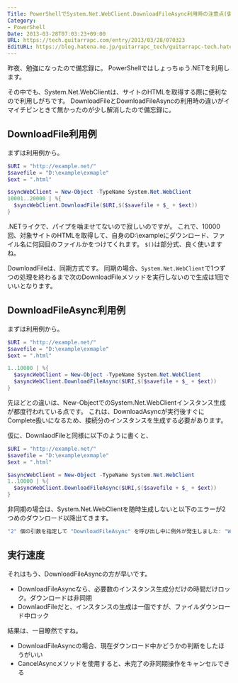 ```yaml
---
Title: PowerShellでSystem.Net.WebClient.DownloadFileAsync利用時の注意点(備忘録)
Category:
- PowerShell
Date: 2013-03-28T07:03:23+09:00
URL: https://tech.guitarrapc.com/entry/2013/03/28/070323
EditURL: https://blog.hatena.ne.jp/guitarrapc_tech/guitarrapc-tech.hatenablog.com/atom/entry/6802418398340423953
---
```



昨夜、勉強になったので備忘録に。
PowerShellではしょっちゅう.NETを利用します。

その中でも、System.Net.WebClientは、サイトのHTMLを取得する際に便利なので利用しがちです。
DownloadFileとDownloadFileAsyncの利用時の違いがイマイチピンときて無かったのが少し解消したので備忘録に。

## DownloadFile利用例

まずは利用例から。

```ps1
$URI = "http://example.net/"
$savefile = "D:\example\exmaple"
$ext = ".html"

$syncWebClient = New-Object -TypeName System.Net.WebClient
10001..20000 | %{
  $syncWebClient.DownloadFile($URI,$($savefile + $_ + $ext))
}
```


.NETライクで、パイプを噛ませてないので寂しいのですが。
これで、10000回、対象サイトのHTMLを取得して、自身のD:\exampleにダウンロード、ファイル名に何回目のファイルかをつけてくれます。
`$()`は部分式、良く使いますね。

DownloadFileは、同期方式です。
同期の場合、`System.Net.WebClient`で1つずつの処理を終わるまで次のDownloadFileメソッドを実行しないので生成は1回でいいとなります。

## DownloadFileAsync利用例
まずは利用例から。

```ps1
$URI = "http://example.net/"
$savefile = "D:\example\exmaple"
$ext = ".html"

1..10000 | %{
  $asyncWebClient = New-Object -TypeName System.Net.WebClient
  $asyncWebClient.DownloadFileAsync($URI,$($savefile + $_ + $ext))
}
```


先ほどとの違いは、New-ObjectでのSystem.Net.WebClientインスタンス生成が都度行われている点です。
これは、DownloadAsyncが実行後すぐにComplete扱いになるため、接続分のインスタンスを生成する必要があります。

仮に、DownlaodFileと同様に以下のように書くと、

```ps1
$URI = "http://example.net/"
$savefile = "D:\example\exmaple"
$ext = ".html"

$asyncWebClient = New-Object -TypeName System.Net.WebClient
1..10000 | %{
  $asyncWebClient.DownloadFileAsync($URI,$($savefile + $_ + $ext))
}
```


非同期の場合は、System.Net.WebClientを随時生成しないと以下のエラーが2つめのダウンロード以降出てきます。

```ps1
"2" 個の引数を指定して "DownloadFileAsync" を呼び出し中に例外が発生しました: "WebClient は同時 I/O 操作をサポートしません。"
```


## 実行速度

それはもう、DownloadFileAsyncの方が早いです。

* DownloadFileAsyncなら、必要数のインスタンス生成分だけの時間だけロック。ダウンロードは非同期
* DownlaodFileだと、インスタンスの生成は一個ですが、ファイルダウンロード中ロック

結果は、一目瞭然ですね。

* DownloadFileAsyncの場合、現在ダウンロード中かどうかの判断をしたほうがいい
* CancelAsyncメソッドを使用すると、未完了の非同期操作をキャンセルできる
